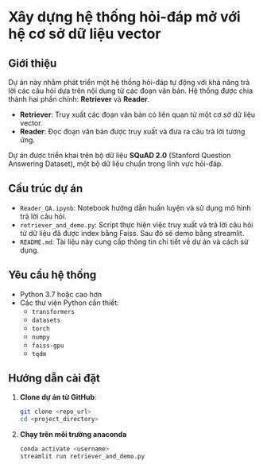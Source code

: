 # Xây dựng hệ thống hỏi-đáp mở với hệ cơ sở dữ liệu vector

## Giới thiệu

Dự án này nhằm phát triển một hệ thống hỏi-đáp tự động với khả năng trả lời các câu hỏi dựa trên nội dung từ các đoạn văn bản. Hệ thống được chia thành hai phần chính: **Retriever** và **Reader**.

- **Retriever**: Truy xuất các đoạn văn bản có liên quan từ một cơ sở dữ liệu vector.
- **Reader**: Đọc đoạn văn bản được truy xuất và đưa ra câu trả lời tương ứng.

Dự án được triển khai trên bộ dữ liệu **SQuAD 2.0** (Stanford Question Answering Dataset), một bộ dữ liệu chuẩn trong lĩnh vực hỏi-đáp.

## Cấu trúc dự án

- `Reader_QA.ipynb`: Notebook hướng dẫn huấn luyện và sử dụng mô hình trả lời câu hỏi.
- `retriever_and_demo.py`: Script thực hiện việc truy xuất và trả lời câu hỏi từ dữ liệu đã được index bằng Faiss. Sau đó sẽ demo bằng streamlit.
- `README.md`: Tài liệu này cung cấp thông tin chi tiết về dự án và cách sử dụng.

## Yêu cầu hệ thống

- Python 3.7 hoặc cao hơn
- Các thư viện Python cần thiết:
  - `transformers`
  - `datasets`
  - `torch`
  - `numpy`
  - `faiss-gpu`
  - `tqdm`

## Hướng dẫn cài đặt

1. **Clone dự án từ GitHub**:
   ```bash
   git clone <repo_url>
   cd <project_directory>
2. **Chạy trên môi trường anaconda**
   ```bash
   conda activate <username>
   streamlit run retriever_and_demo.py


